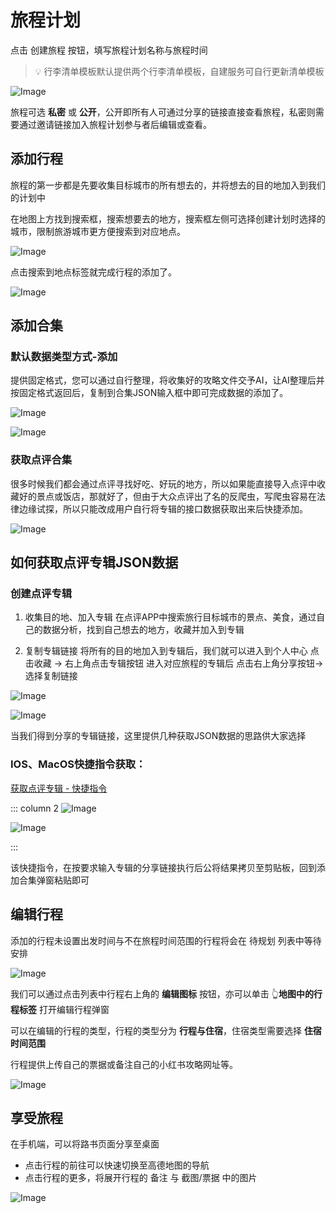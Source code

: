 # 旅程计划
点击 创建旅程 按钮，填写旅程计划名称与旅程时间

> 💡 行李清单模板默认提供两个行李清单模板，自建服务可自行更新清单模板



![Image](/images/image_1f284f1f-4186-80c7-94b5-f9b61a404f9b.png)


旅程可选 **私密** 或 **公开**，公开即所有人可通过分享的链接直接查看旅程，私密则需要通过邀请链接加入旅程计划参与者后编辑或查看。

## 添加行程


旅程的第一步都是先要收集目标城市的所有想去的，并将想去的目的地加入到我们的计划中

在地图上方找到搜索框，搜索想要去的地方，搜索框左侧可选择创建计划时选择的城市，限制旅游城市更方便搜索到对应地点。

![Image](/images/image_1f284f1f-4186-802a-815f-fd8ccdafc10d.png)


点击搜索到地点标签就完成行程的添加了。

![Image](/images/image_1f284f1f-4186-8090-ac3b-c764e791daa0.png)


## 添加合集


### 默认数据类型方式-添加


提供固定格式，您可以通过自行整理，将收集好的攻略文件交予AI，让AI整理后并按固定格式返回后，复制到合集JSON输入框中即可完成数据的添加了。

![Image](/images/image_1f584f1f-4186-80c7-bbc4-f8b4624a137d.png)


![Image](/images/image_1f584f1f-4186-80ad-9c43-dc7f8ed6e368.png)


### 获取点评合集


很多时候我们都会通过点评寻找好吃、好玩的地方，所以如果能直接导入点评中收藏好的景点或饭店，那就好了，但由于大众点评出了名的反爬虫，写爬虫容易在法律边缘试探，所以只能改成用户自行将专辑的接口数据获取出来后快捷添加。

![Image](/images/image_1f584f1f-4186-808a-a9f3-e73f7b2977a9.png)


## 如何获取点评专辑JSON数据


### 创建点评专辑


1. 收集目的地、加入专辑
在点评APP中搜索旅行目标城市的景点、美食，通过自己的数据分析，找到自己想去的地方，收藏并加入到专辑

1. 复制专辑链接
将所有的目的地加入到专辑后，我们就可以进入到个人中心
点击收藏 → 右上角点击专辑按钮
进入对应旅程的专辑后
点击右上角分享按钮→选择复制链接 

![Image](/images/IMG_3889_036fcc67-1ba1-4a90-953d-f3c19f099ef7.jpeg)


![Image](/images/IMG_3892_b8d58fce-c9b0-435f-bd88-88aac176a366.jpeg)


当我们得到分享的专辑链接，这里提供几种获取JSON数据的思路供大家选择

### IOS、MacOS快捷指令获取：


[获取点评专辑 - 快捷指令](https://www.icloud.com/shortcuts/665572fdad6a429180f1caa6481a0185)

::: column 2
![Image](/images/image_1f584f1f-4186-8089-940e-ea7ecc9de7fe.png)


![Image](/images/image_1f584f1f-4186-8054-8403-c9707e7051d7.png)



:::

该快捷指令，在按要求输入专辑的分享链接执行后公将结果拷贝至剪贴板，回到添加合集弹窗粘贴即可

<!-- ### Window、Android获取方式： -->


## 编辑行程


添加的行程未设置出发时间与不在旅程时间范围的行程将会在 待规划 列表中等待安排

![Image](/images/image_1f284f1f-4186-80c3-bfce-d3d8e5ba94d8.png)


我们可以通过点击列表中行程右上角的 **编辑图标** 按钮，亦可以单击 👆**地图中的行程标签** 打开编辑行程弹窗

可以在编辑的行程的类型，行程的类型分为 **行程与住宿**，住宿类型需要选择 **住宿时间范围**

行程提供上传自己的票据或备注自己的小红书攻略网址等。

![Image](/images/image_1f284f1f-4186-8009-be0a-e5dcfd927cf8.png)


## 享受旅程


在手机端，可以将路书页面分享至桌面

- 点击行程的前往可以快速切换至高德地图的导航
- 点击行程的更多，将展开行程的 备注 与 截图/票据 中的图片


![Image](/images/RPReplay_Final1714895558_7f6b04f4-8d70-488c-b236-ff08620da3d7.gif)

